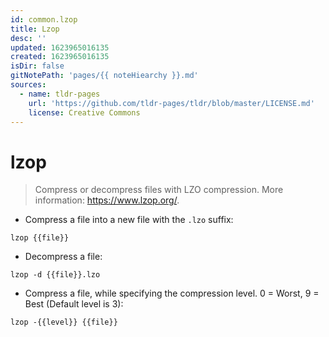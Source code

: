 ```yaml
---
id: common.lzop
title: Lzop
desc: ''
updated: 1623965016135
created: 1623965016135
isDir: false
gitNotePath: 'pages/{{ noteHiearchy }}.md'
sources:
  - name: tldr-pages
    url: 'https://github.com/tldr-pages/tldr/blob/master/LICENSE.md'
    license: Creative Commons
---
```

# lzop

> Compress or decompress files with LZO compression.
> More information: <https://www.lzop.org/>.

- Compress a file into a new file with the `.lzo` suffix:

`lzop {{file}}`

- Decompress a file:

`lzop -d {{file}}.lzo`

- Compress a file, while specifying the compression level. 0 = Worst, 9 = Best (Default level is 3):

`lzop -{{level}} {{file}}`

